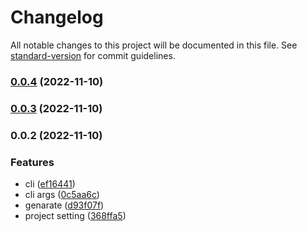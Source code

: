 # Changelog

All notable changes to this project will be documented in this file. See [standard-version](https://github.com/conventional-changelog/standard-version) for commit guidelines.

### [0.0.4](https://github.com/Ubugeeei/vue-global-type-gen/compare/v0.0.3...v0.0.4) (2022-11-10)

### [0.0.3](https://github.com/Ubugeeei/vue-global-type-gen/compare/v0.0.2...v0.0.3) (2022-11-10)

### 0.0.2 (2022-11-10)


### Features

* cli ([ef16441](https://github.com/Ubugeeei/vue-global-type-gen/commit/ef16441c2e79c453ce322812da5938b8eda55595))
* cli args ([0c5aa6c](https://github.com/Ubugeeei/vue-global-type-gen/commit/0c5aa6c88e571414e82fc4e8662c173d3d211b30))
* genarate ([d93f07f](https://github.com/Ubugeeei/vue-global-type-gen/commit/d93f07fa53c4c67db906ebb5e9c8f191b3e6760b))
* project setting ([368ffa5](https://github.com/Ubugeeei/vue-global-type-gen/commit/368ffa5491e1be1a1ce0bf5022ab4cb5ba4c3fb5))
